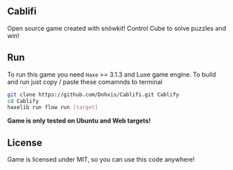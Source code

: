 Cablifi
-------
Open source game created with snõwkit! Control Cube to solve puzzles and win!

## Run
To run this game you need `Haxe` >= 3.1.3 and Luxe game engine. 
To build and run just copy / paste these comamnds to terminal
```bash
git clone https://github.com/Dohxis/Cablifi.git Cablify
cd Cablify
haxelib run flow run [target]
```
**Game is only tested on Ubuntu and Web targets!**

## License
Game is licensed under MIT, so you can use this code anywhere!
